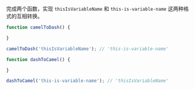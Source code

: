 完成两个函数，实现 `thisIsVariableName` 和 `this-is-variable-name` 这两种格式的互相转换。

```javascript
function camelToDash() {

}

camelToDash('thisIsVariableName'); // 'this-is-variable-name'

function dashToCamel() {

}

dashToCamel('this-is-variable-name'); // 'thisIsVariableName'

```

